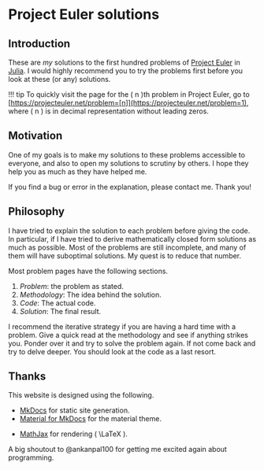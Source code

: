 # Project Euler solutions

## Introduction

These are *my* solutions to the first hundred problems of [Project Euler](https://projecteuler.net/) in [Julia](https://julialang.org/). I would highly recommend you to try the problems first before you look at these (or any) solutions.

!!! tip
    To quickly visit the page for the \( n \)th problem in Project Euler, go to [https://projecteuler.net/problem=[n]](https://projecteuler.net/problem=1), where \( n \) is in decimal representation without leading zeros.


## Motivation

One of my goals is to make my solutions to these problems accessible to everyone, and also to open my solutions to scrutiny by others. I hope they help you as much as they have helped me.

If you find a bug or error in the explanation, please contact me. Thank you!


## Philosophy

I have tried to explain the solution to each problem before giving the code. In particular, if I have tried to derive mathematically closed form solutions as much as possible. Most of the problems are still incomplete, and many of them will have suboptimal solutions. My quest is to reduce that number.

Most problem pages have the following sections.

1.  *Problem*: the problem as stated.
2.  *Methodology*: The idea behind the solution.
3.  *Code*: The actual code.
4.  *Solution*: The final result.

I recommend the iterative strategy if you are having a hard time with a problem. Give a quick read at the methodology and see if anything strikes you. Ponder over it and try to solve the problem again. If not come back and try to delve deeper. You should look at the code as a last resort.


## Thanks

This website is designed using the following.

*   [MkDocs](https://www.mkdocs.org/) for static site generation.
*   [Material for MkDocs](https://squidfunk.github.io/mkdocs-material/) for the material theme.
<!-- *   [\( \KaTeX \)](https://katex.org/) for processing \( \LaTeX \). -->
*   [MathJax](https://www.mathjax.org/) for rendering \( \LaTeX \).
<!-- I am not using KaTeX because I do not know how to link begin..end block from Arithmatex with KaTeX. ToDo: ask! -->

A big shoutout to @ankanpal100 for getting me excited again about programming.
